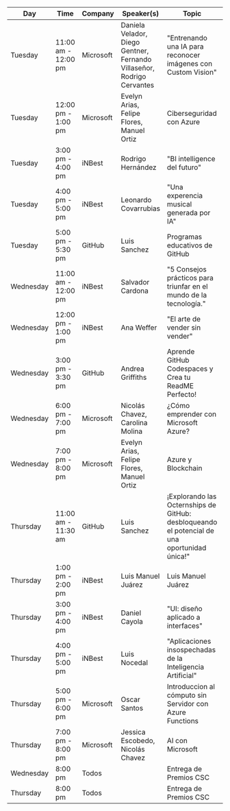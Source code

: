 | Day      | Time             | Company   | Speaker(s)                                   | Topic                                                                | Location     |
|----------|-----------------|-----------|----------------------------------------------|----------------------------------------------------------------------|--------------|
| Tuesday  | 11:00 am - 12:00 pm | Microsoft | Daniela Velador, Diego Gentner, Fernando Villaseñor, Rodrigo Cervantes | "Entrenando una IA para reconocer imágenes con Custom Vision"       | Stand        |
| Tuesday  | 12:00 pm - 1:00 pm  | Microsoft | Evelyn Arias, Felipe Flores, Manuel Ortiz    | Ciberseguridad con Azure                                            | Stand        |
| Tuesday  | 3:00 pm - 4:00 pm  | iNBest    | Rodrigo Hernández                            | "BI intelligence del futuro"                                         | Stand        |
| Tuesday  | 4:00 pm - 5:00 pm  | iNBest    | Leonardo Covarrubias                         | "Una experencia musical generada por IA"                             | Stand        |
| Tuesday  | 5:00 pm - 5:30 pm  | GitHub    | Luis Sanchez                                 | Programas educativos de GitHub                                       | Stand        |
| Wednesday| 11:00 am - 12:00 pm | iNBest    | Salvador Cardona                             | "5 Consejos prácticos para triunfar en el mundo de la tecnología."    | Stand        |
| Wednesday| 12:00 pm - 1:00 pm  | iNBest    | Ana Weffer                                   | "El arte de vender sin vender"                                       | Stand        |
| Wednesday| 3:00 pm - 3:30 pm  | GitHub    | Andrea Griffiths                             | Aprende GitHub Codespaces y Crea tu ReadME Perfecto!                 | Stand        |
| Wednesday| 6:00 pm - 7:00 pm  | Microsoft | Nicolás Chavez, Carolina Molina              | ¿Cómo emprender con Microsoft Azure?                                  |              |
| Wednesday| 7:00 pm - 8:00 pm  | Microsoft | Evelyn Arias, Felipe Flores, Manuel Ortiz    | Azure y Blockchain                                                   | Stand        |
| Thursday | 11:00 am - 11:30 am | GitHub    | Luis Sanchez                                 | ¡Explorando las Octernships de GitHub: desbloqueando el potencial de una oportunidad única!" | Stand |
| Thursday | 1:00 pm - 2:00 pm  | iNBest    | Luis Manuel Juárez                           | Luis Manuel Juárez                                                   | Stand        |
| Thursday | 3:00 pm - 4:00 pm  | iNBest    | Daniel Cayola                                | "UI: diseño aplicado a interfaces"                                   | Stand        |
| Thursday | 4:00 pm - 5:00 pm  | iNBest    | Luis Nocedal                                 | "Aplicaciones insospechadas de la Inteligencia Artificial"            | Stand        |
| Thursday | 5:00 pm - 6:00 pm  | Microsoft | Oscar Santos                                 | Introduccion al cómputo sin Servidor con Azure Functions              | Stand        |
| Thursday | 7:00 pm - 8:00 pm  | Microsoft | Jessica Escobedo, Nicolás Chavez             | AI con Microsoft                                                      | Stand        |
| Wednesday| 8:00 pm           | Todos|                                              | Entrega de Premios CSC                                                | Stand        |
| Thursday | 8:00 pm           | Todos|                                    | Entrega de Premios CSC                                                | Stand        |           
